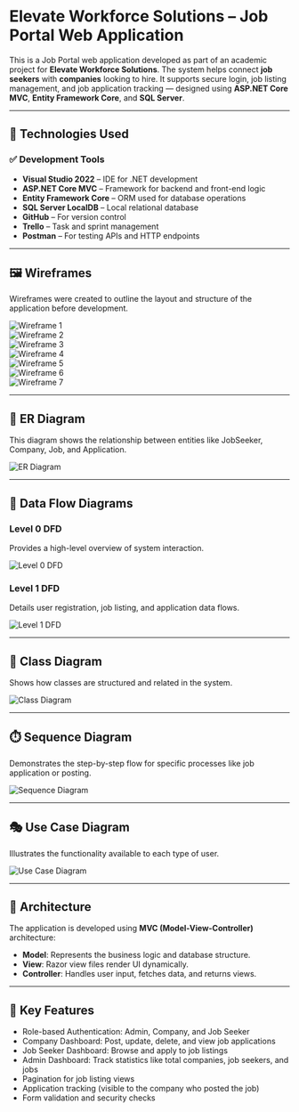 # Elevate Workforce Solutions – Job Portal Web Application

This is a Job Portal web application developed as part of an academic project for **Elevate Workforce Solutions**. The system helps connect **job seekers** with **companies** looking to hire. It supports secure login, job listing management, and job application tracking — designed using **ASP.NET Core MVC**, **Entity Framework Core**, and **SQL Server**.

---

## 🔧 Technologies Used

### ✅ Development Tools
- **Visual Studio 2022** – IDE for .NET development  
- **ASP.NET Core MVC** – Framework for backend and front-end logic  
- **Entity Framework Core** – ORM used for database operations  
- **SQL Server LocalDB** – Local relational database  
- **GitHub** – For version control  
- **Trello** – Task and sprint management  
- **Postman** – For testing APIs and HTTP endpoints  

---

## 🖼️ Wireframes

Wireframes were created to outline the layout and structure of the application before development.

![Wireframe 1](https://github.com/user-attachments/assets/6fbb9f92-4f23-476e-b4d2-bb196356443f)  
![Wireframe 2](https://github.com/user-attachments/assets/da75789f-3cb5-42b4-a15f-05fe4d8c33a5)  
![Wireframe 3](https://github.com/user-attachments/assets/91c8627d-e09c-47d9-ad5e-b694b3f603b6)  
![Wireframe 4](https://github.com/user-attachments/assets/2a1dc458-ad11-40c4-8f8f-1eac5fe5efc8)  
![Wireframe 5](https://github.com/user-attachments/assets/eefcfd84-fb88-4c43-8ee5-dd48b7037213)  
![Wireframe 6](https://github.com/user-attachments/assets/4d79110b-e0a5-4e80-9d7a-00443d36aee7)  
![Wireframe 7](https://github.com/user-attachments/assets/be5e6a48-bb03-4b44-856a-b6d2c7ba3a5e)

---

## 🧠 ER Diagram

This diagram shows the relationship between entities like JobSeeker, Company, Job, and Application.

![ER Diagram](https://github.com/user-attachments/assets/4b0fe723-905a-4bb1-85e7-f17732225d1b)

---

## 🔄 Data Flow Diagrams

### Level 0 DFD
Provides a high-level overview of system interaction.

![Level 0 DFD](https://github.com/user-attachments/assets/acd18373-0686-4903-b6bc-be1f93c98298)

### Level 1 DFD
Details user registration, job listing, and application data flows.

![Level 1 DFD](https://github.com/user-attachments/assets/3588f2df-64ea-4053-a7fc-5a821b05bdc0)

---

## 🧩 Class Diagram

Shows how classes are structured and related in the system.

![Class Diagram](https://github.com/user-attachments/assets/652ad1ed-b145-4d5c-85ea-5097186a636e)

---

## ⏱️ Sequence Diagram

Demonstrates the step-by-step flow for specific processes like job application or posting.

![Sequence Diagram](https://github.com/user-attachments/assets/51083ca8-1d78-4d3a-b7d3-025364a1dfd4)

---

## 🎭 Use Case Diagram

Illustrates the functionality available to each type of user.

![Use Case Diagram](https://github.com/user-attachments/assets/93288433-2403-481a-8fed-bf985ecc56f7)

---

## 🧱 Architecture

The application is developed using **MVC (Model-View-Controller)** architecture:

- **Model**: Represents the business logic and database structure.
- **View**: Razor view files render UI dynamically.
- **Controller**: Handles user input, fetches data, and returns views.

---

## 🔑 Key Features

- Role-based Authentication: Admin, Company, and Job Seeker
- Company Dashboard: Post, update, delete, and view job applications
- Job Seeker Dashboard: Browse and apply to job listings
- Admin Dashboard: Track statistics like total companies, job seekers, and jobs
- Pagination for job listing views
- Application tracking (visible to the company who posted the job)
- Form validation and security checks



